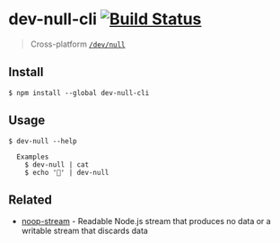 # dev-null-cli [![Build Status](https://travis-ci.com/sindresorhus/dev-null-cli.svg?branch=master)](https://travis-ci.com/sindresorhus/dev-null-cli)

> Cross-platform [`/dev/null`](https://en.wikipedia.org/wiki/Null_device)


## Install

```
$ npm install --global dev-null-cli
```


## Usage

```
$ dev-null --help

  Examples
    $ dev-null | cat
    $ echo '🦄' | dev-null
```


## Related

- [noop-stream](https://github.com/sindresorhus/noop-stream) - Readable Node.js stream that produces no data or a writable stream that discards data
